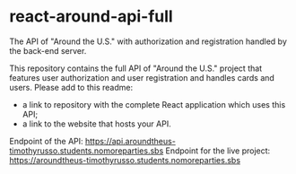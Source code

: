 # react-around-api-full
The API of "Around the U.S." with authorization and registration handled by the back-end server.

This repository contains the full API of "Around the U.S." project that features user authorization and user registration and handles cards and users. Please add to this readme:
* a link to repository with the complete React application which uses this API;
* a link to the website that hosts your API.

Endpoint of the API: https://api.aroundtheus-timothyrusso.students.nomoreparties.sbs
Endpoint for the live project: https://aroundtheus-timothyrusso.students.nomoreparties.sbs
